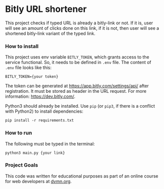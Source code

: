 # Bitly URL shortener

This project checks if typed URL is already a bitly-link or not. If it is, user will see an
amount of clicks done on this link, if it is not, then user will see a shortened bitly-link variant of the typed link.

### How to install

This project uses env variable `BITLY_TOKEN`, which grants access to the service functional. So,
it needs to be defined in `.env` file. The content of `.env` file looks like this:
```
BITLY_TOKEN={your token}
```

The token can be generated at https://app.bitly.com/settings/api/ after registration.
It must be stored as header in the URL request. For more information: https://dev.bitly.com/.


Python3 should already be installed. 
Use `pip` (or `pip3`, if there is a conflict with Python2) to install dependencies:
```
pip install -r requirements.txt
```

### How to run

The following must be typed in the terminal:
```
python3 main.py {your link}
```

### Project Goals

This code was written for educational purposes as part of an online course for web developers at [dvmn.org](https://dvmn.org/).
